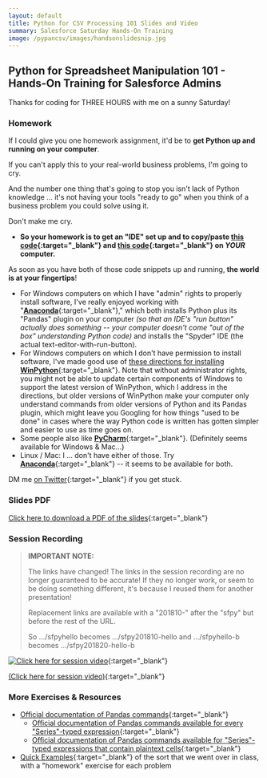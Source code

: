 ```yaml
---
layout: default
title: Python for CSV Processing 101 Slides and Video
summary: Salesforce Saturday Hands-On Training
image: /pypancsv/images/handsonslidesnip.jpg
---
```


## Python for Spreadsheet Manipulation 101 - Hands-On Training for Salesforce Admins

Thanks for coding for THREE HOURS with me on a sunny Saturday!

### Homework

If I could give you one homework assignment, it'd be to **get Python up and running on your computer**.

If you can't apply this to your real-world business problems, I'm going to cry.

And the number one thing that's going to stop you isn't lack of Python knowledge ... it's not having your tools "ready to go" when you think of a business problem you could solve using it.

Don't make me cry.

* **So your homework is to get an "IDE" set up and to copy/paste [this code](https://codebunk.com/b/612238124/){:target="_blank"} and [this code](https://codebunk.com/b/437206634/){:target="_blank"} on _YOUR_ computer.**

As soon as you have both of those code snippets up and running, **the world is at your fingertips**!

* For Windows computers on which I have "admin" rights to properly install software, I've really enjoyed working with "[**Anaconda**](https://www.anaconda.com/download/){:target="_blank"}," which both installs Python plus its "Pandas" plugin on your computer _(so that an IDE's "run button" actually does something -- your computer doesn't come "out of the box" understanding Python code)_ and installs the "Spyder" IDE (the actual text-editor-with-run-button).
* For Windows computers on which I don't have permission to install software, I've made good use of [these directions for installing **WinPython**](https://tinyurl.com/PyPanCsvWinIde){:target="_blank"}.  Note that without administrator rights, you might not be able to update certain components of Windows to support the latest version of WinPython, which I address in the directions, but older versions of WinPython make your computer only understand commands from older versions of Python and its Pandas plugin, which might leave you Googling for how things "used to be done" in cases where the way Python code is written has gotten simpler and easier to use as time goes on.
* Some people also like [**PyCharm**](https://www.jetbrains.com/pycharm/){:target="_blank"}.  (Definitely seems available for Windows & Mac...)
* Linux / Mac:  I ... don't have either of those.  Try [**Anaconda**](https://www.anaconda.com/download/){:target="_blank"} -- it seems to be available for both.

DM me [on Twitter](https://www.twitter.com/KatieKodes){:target="_blank"} if you get stuck.

### Slides PDF

[Click here to download a PDF of the slides](){:target="_blank"}

### Session Recording

> **IMPORTANT NOTE:**
> 
> The links have changed!  The links in the session recording are no longer guaranteed to be accurate!  If they no longer work, or seem to be doing something different, it's because I reused them for another presentation!
> 
> Replacement links are available with a "201810-" after the "sfpy" but before the rest of the URL.
> 
> So .../sfpyhello becomes .../sfpy201810-hello and .../sfpyhello-b becomes .../sfpy201820-hello-b

[![Click here for session video](/pypancsv/images/handsonslidesnip.jpg)](https://www.youtube.com/watch?v=rytPU9_NcGI "Python for Spreadsheet Manipulation 101 - video"){:target="_blank"}

[(Click here for session video)](https://www.youtube.com/watch?v=rytPU9_NcGI "Python for Spreadsheet Manipulation 101 - video"){:target="_blank"}

### More Exercises & Resources

* [Official documentation of Pandas commands](https://pandas.pydata.org/pandas-docs/stable/api.html){:target="_blank"}
  * [Official documentation of Pandas commands available for every "Series"-typed expression](https://pandas.pydata.org/pandas-docs/stable/api.html#series){:target="_blank"}
  * [Official documentation of Pandas commands available for "Series"-typed expressions that contain plaintext cells](https://pandas.pydata.org/pandas-docs/stable/api.html#string-handling){:target="_blank"}
* [Quick Examples](/pypancsv/quickexamples){:target="_blank"} of the sort that we went over in class, with a "homework" exercise for each problem
